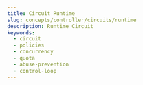 ```yaml
---
title: Circuit Runtime
slug: concepts/controller/circuits/runtime
description: Runtime Circuit
keywords:
  - circuit
  - policies
  - concurrency
  - quota
  - abuse-prevention
  - control-loop
---
```

